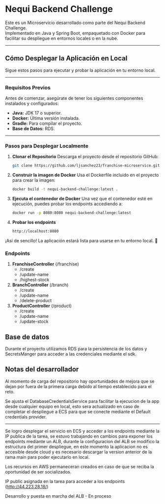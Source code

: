 # **Nequi Backend Challenge**

Este es un Microservicio desarrollado como parte del Nequi Backend Challenge.  
Implementado en Java y Spring Boot, empaquetado con Docker para facilitar su despliegue en entornos locales o en la nube.

---

## **Cómo Desplegar la Aplicación en Local**

Sigue estos pasos para ejecutar y probar la aplicación en tu entorno local.

---

### **Requisitos Previos**
Antes de comenzar, asegúrate de tener los siguientes componentes instalados y configurados:
- **Java:** JDK 17 o superior.
- **Docker:** Última versión instalada.
- **Gradle:** Para compilar el proyecto.
- **Base de Datos:** RDS.

---

### **Pasos para Desplegar Localmente**

1. **Clonar el Repositorio**
   Descarga el proyecto desde el repositorio GitHub:
   ```bash
   git clone https://github.com/ljsanchez23/franchise-microservice.git
   
2. **Construir la imagen de Docker**
   Usa el Dockerfile incluido en el proyecto para crear la imagen:
    ```bash
   docker build -t nequi-backend-challenge:latest .
   
3. **Ejecuta el contenedor de Docker**
   Una vez que el contenedor esté en ejecución, puedes probar los endpoints accediendo a:
    ```bash
   docker run -p 8080:8080 nequi-backend-challenge:latest
   
4. **Probar los endpoints**
    ```bash
   http://localhost:8080

¡Así de sencillo! La aplicación estará lista para usarse en tu entorno local. 🚀

### **Endpoints**
1. **FranchiseController** (/franchise)
   - /create
   - /update-name
   - /highest-stock
2. **BranchController** (/branch)
   - /create
   - /update-name
   - /delete-product
3. **ProductController** (/product)
   - /create
   - /update-name
   - /update-stock

## **Base de datos**
Durante el proyecto utilizamos RDS para la persistencia de los datos y SecretsManger para acceder a las credenciales mediante
el sdk.

## **Notas del desarrollador**
Al momento de carga del repositorio hay oportunidades de mejora que se dejan por fuera de la primera carga
debido al tiempo establecido para el reto.

Se ajusta el DatabaseCredentialsService para facilitar la ejecucion de la app desde cualquier equipo en local,
esto sera actualizado en caso de completar el despliegue a ECS para que se conecte mediante el Default
credentials provider.

__________
Se logro desplegar el servicio en ECS y acceder a los endpoints mediante la IP publica de la tarea, se estuvo trabajando en cambios para exponer los endpoints mediante un ALB, durante la configuracion del ALB se modifico la estructura del primer despliegue, en este momento la aplicacion no es accesible desde cloud y es necesario descargar la version anterior de la rama main para poder ejecutarlo en local.

Los recursos en AWS permaneceran creados en caso de que se reciba la oportunidad de ser socializados. 

IP public asignada en la tarea para acceder a los endpoints (http://44.223.28.18/) 

Desarrollo y puesta en marcha del ALB - En proceso 

